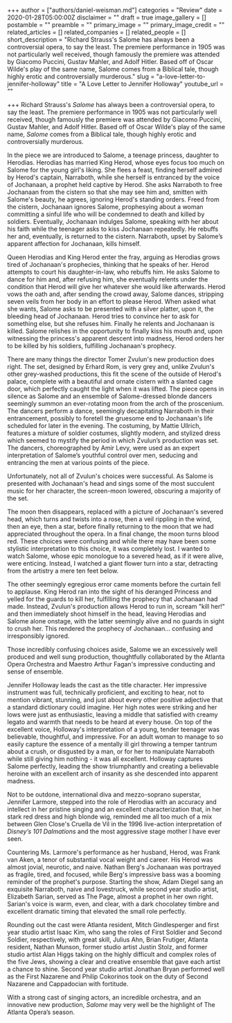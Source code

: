 +++
author = ["authors/daniel-weisman.md"]
categories = "Review"
date = 2020-01-28T05:00:00Z
disclaimer = ""
draft = true
image_gallery = []
postamble = ""
preamble = ""
primary_image = ""
primary_image_credit = ""
related_articles = []
related_companies = []
related_people = []
short_description = "Richard Strauss's Salome has always been a controversial opera, to say the least. The premiere performance in 1905 was not particularly well received, though famously the premiere was attended by Giacomo Puccini, Gustav Mahler, and Adolf Hitler. Based off of Oscar Wilde's play of the same name, Salome comes from a Biblical tale, though highly erotic and controversially murderous."
slug = "a-love-letter-to-jennifer-holloway"
title = "A Love Letter to Jennifer Holloway"
youtube_url = ""

+++
Richard Strauss's _Salome_ has always been a controversial opera, to say the least. The premiere performance in 1905 was not particularly well received, though famously the premiere was attended by Giacomo Puccini, Gustav Mahler, and Adolf Hitler. Based off of Oscar Wilde's play of the same name, _Salome_ comes from a Biblical tale, though highly erotic and controversially murderous.

In the piece we are introduced to Salome, a teenage princess, daughter to Herodias. Herodias has married King Herod, whose eyes focus too much on Salome for the young girl's liking. She flees a feast, finding herself admired by Herod's captain, Narraboth, while she herself is entranced by the voice of Jochanaan, a prophet held captive by Herod. She asks Narraboth to free Jochanaan from the cistern so that she may see him and, smitten with Salome's beauty, he agrees, ignoring Herod's standing orders. Freed from the cistern, Jochanaan ignores Salome, prophesying about a woman committing a sinful life who will be condemned to death and killed by soldiers. Eventually, Jochanaan indulges Salome, speaking with her about his faith while the teenager asks to kiss Jochanaan repeatedly. He rebuffs her and, eventually, is returned to the cistern. Narraboth, upset by Salome’s apparent affection for Jochanaan, kills himself.

Queen Herodias and King Herod enter the fray, arguing as Herodias grows tired of Jochanaan's prophecies, thinking that he speaks of her. Herod attempts to court his daughter-in-law, who rebuffs him. He asks Salome to dance for him and, after refusing him, she eventually relents under the condition that Herod will give her whatever she would like afterwards. Herod vows the oath and, after sending the crowd away, Salome dances, stripping seven veils from her body in an effort to please Herod. When asked what she wants, Salome asks to be presented with a silver platter, upon it, the bleeding head of Jochanaan. Herod tries to convince her to ask for something else, but she refuses him. Finally he relents and Jochanaan is killed. Salome relishes in the opportunity to finally kiss his mouth and, upon witnessing the princess's apparent descent into madness, Herod orders her to be killed by his soldiers, fulfilling Jochanaan's prophecy.

There are many things the director Tomer Zvulun's new production does right. The set, designed by Erhard Rom, is very grey and, unlike Zvulun's other grey-washed productions, this fit the scene of the outside of Herod's palace, complete with a beautiful and ornate cistern with a slanted cage door, which perfectly caught the light when it was lifted. The piece opens in silence as Salome and an ensemble of Salome-dressed blonde dancers seemingly summon an ever-rotating moon from the arch of the proscenium. The dancers perform a dance, seemingly decapitating Narraboth in their entrancement, possibly to foretell the gruesome end to Jochanaan's life scheduled for later in the evening. The costuming, by Mattie Ullrich, features a mixture of soldier costumes, slightly modern, and stylized dress which seemed to mystify the period in which Zvulun’s production was set. The dancers, choreographed by Amir Levy, were used as an expert interpretation of Salome’s youthful control over men, seducing and entrancing the men at various points of the piece.

Unfortunately, not all of Zvulun's choices were successful. As Salome is presented with Jochanaan's head and sings some of the most succulent music for her character, the screen-moon lowered, obscuring a majority of the set.

The moon then disappears, replaced with a picture of Jochanaan's severed head, which turns and twists into a rose, then a veil rippling in the wind, then an eye, then a star, before finally returning to the moon that we had appreciated throughout the opera. In a final change, the moon turns blood red. These choices were confusing and while there may have been some stylistic interpretation to this choice, it was completely lost. I wanted to watch Salome, whose epic monologue to a severed head, as if it were alive, were enticing. Instead, I watched a giant flower turn into a star, detracting from the artistry a mere ten feet below.

The other seemingly egregious error came moments before the curtain fell to applause. King Herod ran into the sight of his deranged Princess and yelled for the guards to kill her, fulfilling the prophecy that Jochanaan had made. Instead, Zvulun's production allows Herod to run in, scream "kill her!" and then immediately shoot himself in the head, leaving Herodias and Salome alone onstage, with the latter seemingly alive and no guards in sight to crush her. This rendered the prophecy of Jochanaan… confusing and irresponsibly ignored.

Those incredibly confusing choices aside, Salome we an excessively well produced and well sung production, thoughtfully collaborated by the Atlanta Opera Orchestra and Maestro Arthur Fagan's impressive conducting and sense of ensemble.

Jennifer Holloway leads the cast as the title character. Her impressive instrument was full, technically proficient, and exciting to hear, not to mention vibrant, stunning, and just about every other positive adjective that a standard dictionary could imagine. Her high notes were striking and her lows were just as enthusiastic, leaving a middle that satisfied with creamy legato and warmth that needs to be heard at every house. On top of the excellent voice, Holloway's interpretation of a young, tender teenager was believable, thoughtful, and impressive. For an adult woman to manage to so easily capture the essence of a mentally ill girl throwing a temper tantrum about a crush, or disgusted by a man, or for her to manipulate Narraboth while still giving him nothing - it was all excellent. Holloway captures Salome perfectly, leading the show triumphantly and creating a believable heroine with an excellent arch of insanity as she descended into apparent madness.

Not to be outdone, international diva and mezzo-soprano superstar, Jennifer Larmore, stepped into the role of Herodias with an accuracy and intellect in her pristine singing and an excellent characterization that, in her stark red dress and high blonde wig, reminded me all too much of a mix between Glen Close's Cruella de Vil in the 1996 live-action interpretation of _Disney’s 101 Dalmations_ and the most aggressive stage mother I have ever seen.

Countering Ms. Larmore's performance as her husband, Herod, was Frank van Aken, a tenor of substantial vocal weight and career. His Herod was almost jovial, neurotic, and naive. Nathan Berg's Jochanaan was portrayed as fragile, tired, and focused, while Berg's impressive bass was a booming reminder of the prophet's purpose. Starting the show, Adam Diegel sang an exquisite Narraboth, naive and lovestruck, while second year studio artist, Elizabeth Sarian, served as The Page, almost a prophet in her own right. Sarian's voice is warm, even, and clear, with a dark chocolatey timbre and excellent dramatic timing that elevated the small role perfectly.

Rounding out the cast were Atlanta resident, Mitch Gindlesperger and first year studio artist Isaac Kim, who sang the roles of First Soldier and Second Soldier, respectively, with great skill, Julius Ahn, Brian Frutiger, Atlanta resident, Nathan Munson, former studio artist Justin Stolz, and former studio artist Alan Higgs taking on the highly difficult and complex roles of the five Jews, showing a clear and creative ensemble that gave each artist a chance to shine. Second year studio artist Jonathan Bryan performed well as the First Nazarene and Philip Cokorinos took on the duty of Second Nazarene and Cappadocian with fortitude.

With a strong cast of singing actors, an incredible orchestra, and an innovative new production, _Salome_ may very well be the highlight of The Atlanta Opera’s season.